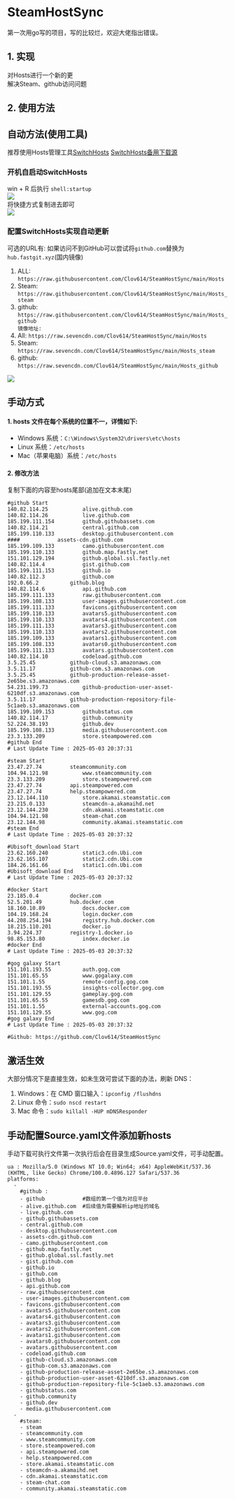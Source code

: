 # SteamHostSync
第一次用go写的项目，写的比较烂，欢迎大佬指出错误。

## 1. 实现
对Hosts进行一个新的更  
解决Steam、github访问问题

## 2. 使用方法
## 自动方法(使用工具)
推荐使用Hosts管理工具[SwitchHosts](https://github.com/oldj/SwitchHosts) 
[SwitchHosts备用下载源](https://nas.iaimi.info/s/nT5pb8jMQp32QwB)
### 开机自启动SwitchHosts
win + R 后执行 `shell:startup`    
![](/img/1.png)  
将快捷方式复制进去即可  
![](/img/2.png)  
### 配置SwitchHosts实现自动更新  
可选的URL有:
如果访问不到GitHub可以尝试将`github.com`替换为`hub.fastgit.xyz`(国内镜像)
1. ALL: `https://raw.githubusercontent.com/Clov614/SteamHostSync/main/Hosts`  
2. Steam: `https://raw.githubusercontent.com/Clov614/SteamHostSync/main/Hosts_steam`  
3. github: `https://raw.githubusercontent.com/Clov614/SteamHostSync/main/Hosts_github`    
`镜像地址:`
4. All: `https://raw.sevencdn.com/Clov614/SteamHostSync/main/Hosts`  
5. Steam: `https://raw.sevencdn.com/Clov614/SteamHostSync/main/Hosts_steam`  
6. github: `https://raw.sevencdn.com/Clov614/SteamHostSync/main/Hosts_github`  

![](/img/3.png)

## 手动方式
#### 1. hosts 文件在每个系统的位置不一，详情如下:
- Windows 系统：`C:\Windows\System32\drivers\etc\hosts`
- Linux 系统：`/etc/hosts`
- Mac（苹果电脑）系统：`/etc/hosts`

#### 2. 修改方法
复制下面的内容至hosts尾部(追加在文本末尾)

```
#github Start
140.82.114.25			alive.github.com
140.82.114.26			live.github.com
185.199.111.154			github.githubassets.com
140.82.114.21			central.github.com
185.199.110.133			desktop.githubusercontent.com
####			assets-cdn.github.com
185.199.109.133			camo.githubusercontent.com
185.199.110.133			github.map.fastly.net
151.101.129.194			github.global.ssl.fastly.net
140.82.114.4			gist.github.com
185.199.111.153			github.io
140.82.112.3			github.com
192.0.66.2			github.blog
140.82.114.6			api.github.com
185.199.111.133			raw.githubusercontent.com
185.199.108.133			user-images.githubusercontent.com
185.199.111.133			favicons.githubusercontent.com
185.199.110.133			avatars5.githubusercontent.com
185.199.110.133			avatars4.githubusercontent.com
185.199.111.133			avatars3.githubusercontent.com
185.199.110.133			avatars2.githubusercontent.com
185.199.109.133			avatars1.githubusercontent.com
185.199.108.133			avatars0.githubusercontent.com
185.199.111.133			avatars.githubusercontent.com
140.82.114.10			codeload.github.com
3.5.25.45			github-cloud.s3.amazonaws.com
3.5.11.17			github-com.s3.amazonaws.com
3.5.25.45			github-production-release-asset-2e65be.s3.amazonaws.com
54.231.199.73			github-production-user-asset-6210df.s3.amazonaws.com
3.5.11.17			github-production-repository-file-5c1aeb.s3.amazonaws.com
185.199.109.153			githubstatus.com
140.82.114.17			github.community
52.224.38.193			github.dev
185.199.108.133			media.githubusercontent.com
23.3.133.209			store.steampowered.com
#github End
# Last Update Time : 2025-05-03 20:37:31 

#steam Start
23.47.27.74			steamcommunity.com
104.94.121.98			www.steamcommunity.com
23.3.133.209			store.steampowered.com
23.47.27.74			api.steampowered.com
23.47.27.74			help.steampowered.com
23.12.144.110			store.akamai.steamstatic.com
23.215.0.133			steamcdn-a.akamaihd.net
23.12.144.230			cdn.akamai.steamstatic.com
104.94.121.98			steam-chat.com
23.12.144.98			community.akamai.steamstatic.com
#steam End
# Last Update Time : 2025-05-03 20:37:32 

#Ubisoft_download Start
23.62.160.240			static3.cdn.Ubi.com
23.62.165.107			static2.cdn.Ubi.com
184.26.161.66			static1.cdn.Ubi.com
#Ubisoft_download End
# Last Update Time : 2025-05-03 20:37:32 

#docker Start
23.185.0.4			docker.com
52.5.201.49			hub.docker.com
18.160.10.89			docs.docker.com
104.19.168.24			login.docker.com
44.208.254.194			registry.hub.docker.com
18.215.110.201			docker.io
3.94.224.37			registry-1.docker.io
98.85.153.80			index.docker.io
#docker End
# Last Update Time : 2025-05-03 20:37:32 

#gog galaxy Start
151.101.193.55			auth.gog.com
151.101.65.55			www.gogalaxy.com
151.101.1.55			remote-config.gog.com
151.101.193.55			insights-collector.gog.com
151.101.129.55			gameplay.gog.com
151.101.65.55			gamesdb.gog.com
151.101.1.55			external-accounts.gog.com
151.101.129.55			www.gog.com
#gog galaxy End
# Last Update Time : 2025-05-03 20:37:32 

#Github: https://github.com/Clov614/SteamHostSync

```

## 激活生效
大部分情况下是直接生效，如未生效可尝试下面的办法，刷新 DNS：
1. Windows：在 CMD 窗口输入：`ipconfig /flushdns`
2. Linux 命令：`sudo nscd restart`
3. Mac 命令：`sudo killall -HUP mDNSResponder`  

## 手动配置Source.yaml文件添加新hosts  
手动下载可执行文件第一次执行后会在目录生成Source.yaml文件，可手动配置。  

```
ua : Mozilla/5.0 (Windows NT 10.0; Win64; x64) AppleWebKit/537.36 (KHTML, like Gecko) Chrome/100.0.4896.127 Safari/537.36
platforms:
  -
    #github :
    - github            #数组的第一个值为对应平台
    - alive.github.com  #后续值为需要解析ip地址的域名
    - live.github.com
    - github.githubassets.com
    - central.github.com
    - desktop.githubusercontent.com
    - assets-cdn.github.com
    - camo.githubusercontent.com
    - github.map.fastly.net
    - github.global.ssl.fastly.net
    - gist.github.com
    - github.io
    - github.com
    - github.blog
    - api.github.com
    - raw.githubusercontent.com
    - user-images.githubusercontent.com
    - favicons.githubusercontent.com
    - avatars5.githubusercontent.com
    - avatars4.githubusercontent.com
    - avatars3.githubusercontent.com
    - avatars2.githubusercontent.com
    - avatars1.githubusercontent.com
    - avatars0.githubusercontent.com
    - avatars.githubusercontent.com
    - codeload.github.com
    - github-cloud.s3.amazonaws.com
    - github-com.s3.amazonaws.com
    - github-production-release-asset-2e65be.s3.amazonaws.com
    - github-production-user-asset-6210df.s3.amazonaws.com
    - github-production-repository-file-5c1aeb.s3.amazonaws.com
    - githubstatus.com
    - github.community
    - github.dev
    - media.githubusercontent.com
  -
    #steam:
    - steam
    - steamcommunity.com
    - www.steamcommunity.com
    - store.steampowered.com
    - api.steampowered.com
    - help.steampowered.com
    - store.akamai.steamstatic.com
    - steamcdn-a.akamaihd.net
    - cdn.akamai.steamstatic.com
    - steam-chat.com
    - community.akamai.steamstatic.com
```
